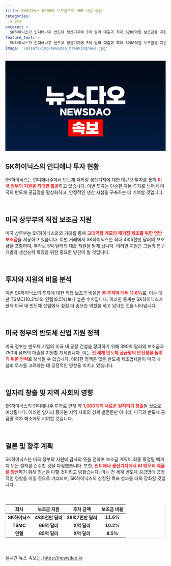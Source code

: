 ```yaml
---
title: SK하이닉스 6200억 보조금으로 HBM 시설 설립!
categories:
  - 경제
excerpt: >
  SK하이닉스가 인디애나주 반도체 생산기지에 5억 달러 대출과 최대 6200억원 보조금을 지원받으며 AI 메모리 양산을 위한 발판을 마련했습니다. 전 세계 반도체 공급망 활성화에 기여할 이 투자, 과연 얼마나 큰 파장을 일으킬까요?
feature_text: >
  SK하이닉스가 인디애나주 반도체 생산기지에 5억 달러 대출과 최대 6200억원 보조금을 지원받으며 AI 메모리 양산을 위한 발판을 마련했습니다. 전 세계 반도체 공급망 활성화에 기여할 이 투자, 과연 얼마나 큰 파장을 일으킬까요?
image: '/assets/img/newsdao_breakingnews.jpg'
---
```


<p><img src="/assets/img/newsdao_breakingnews.jpg" alt="ontimetimes 속보" /></p>

<h2 data-ke-size="size26">SK하이닉스의 인디애나 투자 현황</h2>

<p>SK하이닉스는 인디애나주에서 반도체 패키징 생산기지에 대한 대규모 투자를 통해 <b><span style="color: #ee2323;">미국 정부의 지원을 최대한 활용</span></b>하고 있습니다. 이번 투자는 단순한 자본 투자를 넘어서 미국의 반도체 공급망을 활성화하고, 안정적인 생산 시설을 구축하는 데 기여할 것입니다.</p>

<p data-ke-size="size16">&nbsp;</p>

<h2 data-ke-size="size26">미국 상무부의 직접 보조금 지원</h2>

<p>미국 상무부는 SK하이닉스와의 거래를 통해 <b><span style="color: #ee2323;">고대역폭 메모리 패키징 제조를 위한 연방 보조금</span></b>을 제공하고 있습니다. 이번 거래에서 SK하이닉스는 최대 4억5천만 달러의 보조금을 포함하여, 추가로 5억 달러의 대출 지원을 받게 됩니다. 이러한 지원은 그들의 연구개발과 생산능력 확장을 위한 중요한 발판이 될 것입니다.</p>

<p data-ke-size="size16">&nbsp;</p>

<h2 data-ke-size="size26">투자와 지원의 비율 분석</h2>

<p>이번 SK하이닉스의 투자에 대한 직접 보조금 비율은 <b><span style="color: #ee2323;">총 투자액 대비 11.6%</span></b>로, 이는 대만 TSMC(10.2%)와 인텔(8.5%)보다 높은 수치입니다. 이러한 통계는 SK하이닉스가 현재 미국 내 반도체 산업에서 점점 더 중요한 역할을 하고 있다는 것을 나타냅니다.</p>

<p data-ke-size="size16">&nbsp;</p>

<h2 data-ke-size="size26">미국 정부의 반도체 산업 지원 정책</h2>

<p>미국 정부는 반도체 기업의 미국 내 공장 건설을 장려하기 위해 390억 달러의 보조금과 750억 달러의 대출을 지원할 계획입니다. 이는 <b><span style="color: #ee2323;">전 세계 반도체 공급망의 안전성을 높이기 위한 전략</span></b>로 해석될 수 있습니다. 이러한 정책은 많은 반도체 제조업체들이 미국 내 설비 투자를 고려하는 데 긍정적인 영향을 미치고 있습니다.</p>

<p data-ke-size="size16">&nbsp;</p>

<h2 data-ke-size="size26">일자리 창출 및 지역 사회의 영향</h2>

<p>SK하이닉스의 인디애나주 투자로 인해 약 <b><span style="color: #ee2323;">1,000개의 새로운 일자리가 창출</span></b>될 것으로 예상됩니다. 이러한 일자리 증가는 지역 사회의 경제 발전뿐만 아니라, 미국의 반도체 공급망 격차 해소에도 기여할 것입니다.</p>

<p data-ke-size="size16">&nbsp;</p>

<h2 data-ke-size="size26">결론 및 향후 계획</h2>

<p>SK하이닉스는 미국 정부의 지원에 감사의 뜻을 전하며 보조금 계약이 최종 확정될 때까지 모든 절차를 준수할 것을 다짐했습니다. 또한, <b><span style="color: #ee2323;">인디애나 생산기지에서 AI 메모리 제품을 양산</span></b>하기 위해 최선을 다할 것이라고 밝혔습니다. 이는 전 세계 반도체 공급망에 긍정적인 영향을 미칠 것으로 기대되며, SK하이닉스의 상장된 목표 성과를 더욱 강화할 것입니다.</p>

<p data-ke-size="size16">&nbsp;</p>

<table style="border: 1px solid #ddd; width: 100%; margin: 20px 0;">
    <thead>
        <tr>
            <th style="text-align: center;">회사</th>
            <th style="text-align: center;">보조금 지원</th>
            <th style="text-align: center;">투자 금액</th>
            <th style="text-align: center;">보조금 비율</th>
        </tr>
    </thead>
    <tbody>
        <tr>
            <td style="text-align: center; height: 17px;"><b>SK하이닉스</b></td>
            <td style="text-align: center; height: 17px;"><b>4억5천만 달러</b></td>
            <td style="text-align: center; height: 17px;"><b>38억7천만 달러</b></td>
            <td style="text-align: center; height: 17px;"><b>11.6%</b></td>
        </tr>
        <tr>
            <td style="text-align: center; height: 17px;"><b>TSMC</b></td>
            <td style="text-align: center; height: 17px;"><b>66억 달러</b></td>
            <td style="text-align: center; height: 17px;"><b>X억 달러</b></td>
            <td style="text-align: center; height: 17px;"><b>10.2%</b></td>
        </tr>
        <tr>
            <td style="text-align: center; height: 17px;"><b>인텔</b></td>
            <td style="text-align: center; height: 17px;"><b>85억 달러</b></td>
            <td style="text-align: center; height: 17px;"><b>X억 달러</b></td>
            <td style="text-align: center; height: 17px;"><b>8.5%</b></td>
        </tr>
    </tbody>
</table>

<p data-ke-size="size16">&nbsp;</p>
실시간 뉴스 속보는, <a href="https://newsdao.kr" rel="dofollow">https://newsdao.kr</a>


